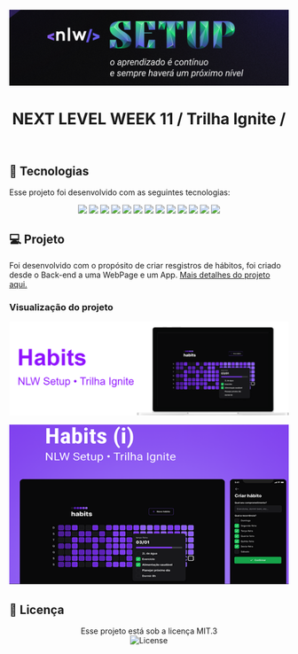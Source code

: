 <p align="center">

  ![](./assets/setup.png)
  
</p>

<h1 align="center"> NEXT LEVEL WEEK 11 / Trilha Ignite /</h1>

<p align="center">

<br>

## 🚀 Tecnologias

Esse projeto foi desenvolvido com as seguintes tecnologias:

<p align="center">
  <img src="https://img.shields.io/badge/JavaScript-323330?style=for-the-badge&logo=javascript&logoColor=F7DF1E"/>
  <img src="https://img.shields.io/badge/TypeScript-007ACC?style=for-the-badge&logo=typescript&logoColor=white"/>
  <img src="https://img.shields.io/badge/Tailwind_CSS-38B2AC?style=for-the-badge&logo=tailwind-css&logoColor=white"/>
    <img src="https://img.shields.io/badge/Node.js-339933?style=for-the-badge&logo=nodedotjs&logoColor=white"/>
  <img src="https://img.shields.io/badge/React-20232A?style=for-the-badge&logo=react&logoColor=61DAFB"/>
  <img src="https://img.shields.io/badge/React_Native-20232A?style=for-the-badge&logo=react&logoColor=61DAFB"/>
  <img src="https://img.shields.io/badge/Expo-1B1F23?style=for-the-badge&logo=expo&logoColor=white"/>
  <img src="https://img.shields.io/badge/HTML5-E34F26?style=for-the-badge&logo=html5&logoColor=white"/>
  <img src="https://img.shields.io/badge/CSS3-1572B6?style=for-the-badge&logo=css3&logoColor=white"/>
  <img src="https://img.shields.io/badge/Hoppscotch-31C48D?style=for-the-badge&logo=hoppscotch&logoColor=white"/>
  <img src="https://img.shields.io/badge/Prisma-3982CE?style=for-the-badge&logo=Prisma&logoColor=white"/>
  <img src="https://img.shields.io/badge/SQLite-07405E?style=for-the-badge&logo=sqlite&logoColor=white"/>
  <img src="https://img.shields.io/badge/ts--node--dev-3178C6?style=for-the-badge&logo=ts-node-dev&logoColor=white"/>
</p>

## 💻 Projeto

Foi desenvolvido com o propósito de criar resgistros de hábitos, foi criado desde o Back-end a uma WebPage e um App.
[Mais detalhes do projeto aqui.](https://efficient-sloth-d85.notion.site/NLW-11-Setup-4a8623c9e0bf415dbd5fdbe79f387a6e)

###  Visualização do projeto

![](./assets/banner1.png)

![](./assets/habits.png)
<br>

<p align="center">

  <p align="center'>

  ![](./assets/app.gif)
  
  </p>

</p>


## :memo: Licença

<p align="center">
    Esse projeto está sob a licença MIT.3 <br>
  <img alt="License" src="https://img.shields.io/static/v1?label=license&message=MIT&color=49AA26&labelColor=000000">
</p>